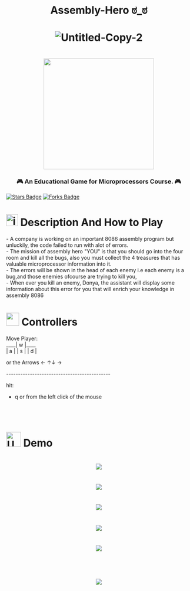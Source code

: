  <H1 align="center">

 Assembly-Hero ಠ_ಠ
 </H1>
<H1 align="center">

<img  src="https://i.ibb.co/17Nv2R3/Untitled-Copy-2.png" alt="Untitled-Copy-2" border="0" >
  </H1>
  <h1 align="center">
<img src="https://www.unity-studios.com/de/wp-content/uploads/revslider/home-banner/made-with-unity-white.png" width=300px >

 </h1>
<h3 align="center">🎮 An Educational Game for Microprocessors Course. 🎮</h3>
 <a href="https://github.com/DoniaEsawi/Assembly-Hero-/stargazers"><img src="https://img.shields.io/github/stars/elangosundar/awesome-README-templates" alt="Stars Badge"/></a>
<a href="https://github.com/DoniaEsawi/Assembly-Hero-/network/members"><img src="https://img.shields.io/github/forks/elangosundar/awesome-README-templates" alt="Forks Badge"/></a>

<H1>
<a href="https://imgbb.com/"><img src="https://i.ibb.co/dLNFXqx/icons8-pacman-48.png" alt="icons8-pacman-48" border="0" width=32px></a> Description And How to Play
 </H1>
<p>
- A company is working on an important 8086 assembly program but unluckily, the code failed to run with alot of errors. </br>
- The mission of assembly hero "YOU" is that you should go into the four room and kill all the bugs, 
 also you must collect the 4 treasures that has valuable microprocessor information into it.</br>
- The errors will be shown in the head of each enemy i.e each enemy is a bug,and those enemies ofcourse are trying to kill you, </br>
- When ever you kill an enemy, Donya, the assistant will display some information about this error for you 
that  will enrich your knowledge in assembly 8086</br>
 </p>
<H1>
<a href="https://imgbb.com/"><img src="https://img.icons8.com/doodle/48/000000/controller--v1.png" width= 35px></a> Controllers
 </H1>
<p>Move Player: </br>
____| w |____ </br>
| a | | s | | d |</br>
 
or the Arrows ← ↑↓ →
</br>

--------------------------------------------</br>

hit: </br>
- q or from the left click of the mouse</br>
</p>
</br></br>
<H1>
<a href="https://imgbb.com/"><img src="https://i.ibb.co/JHpnnS0/Untitled-design.png" alt="Untitled-design" border="0" width=40px></a> Demo
 </H1>
<h1 align= "center">
 <img src="https://drive.google.com/file/d/10hDc2pW6px402ICdZ9wPtcmvReV3AUEq/view?usp=sharing">
</h1>
<h1 align= "center">
 <img src="https://drive.google.com/file/d/1nm7k7malXBrbiUl62R1AO3kNSXYDMM_u/view?usp=sharing">
</h1>
<h1 align= "center">
 <img src="https://drive.google.com/file/d/1uogifemy_OmXqhbwSClCZRg9D4UaTGlk/view?usp=sharing">
</h1>
<h1 align= "center">
 <img src="https://drive.google.com/file/d/14OFMOe47u5XhmFfx2P9vloJWPX1rHJnQ/view?usp=sharing">
</h1>
<h1 align= "center">
 <img src="https://drive.google.com/file/d/1DQAnQYzWELez1YxYcnygKG4hMkd2ZL9M/view?usp=sharing">
</h1>
</br>
<h1 align= "center">
 <img src="https://drive.google.com/file/d/14QtlBxFHcyJiIfoQKMBHYoP6hdrMb_KJ/view?usp=sharing">
</h1>
 

